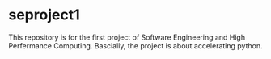 # seproject1

This repository is for the first project of Software Engineering and High Perfermance Computing. 
Bascially, the project is about accelerating python.




